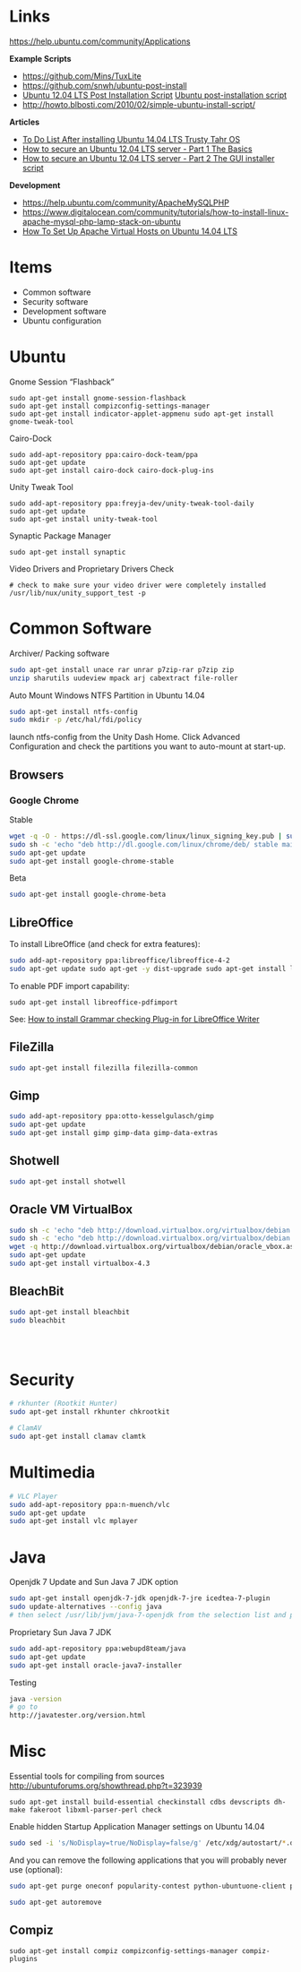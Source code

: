# Links

https://help.ubuntu.com/community/Applications

**Example Scripts**

- https://github.com/Mins/TuxLite
- https://github.com/snwh/ubuntu-post-install
- [Ubuntu 12.04 LTS Post Installation Script](http://debianhelp.wordpress.com/2012/06/11/ubuntu-12-04-lts-post-installation-script/)
  [Ubuntu post-installation script](http://nicolargo.github.io/ubuntupostinstall/)
- http://howto.blbosti.com/2010/02/simple-ubuntu-install-script/

**Articles**

- [To Do List After installing Ubuntu 14.04 LTS Trusty Tahr OS](http://debianhelp.wordpress.com/2013/11/27/to-do-list-after-installing-ubuntu-14-04-trusty-tahr-os/)
- [How to secure an Ubuntu 12.04 LTS server - Part 1 The Basics](http://www.thefanclub.co.za/how-to/how-secure-ubuntu-1204-lts-server-part-1-basics)
- [How to secure an Ubuntu 12.04 LTS server - Part 2 The GUI installer script](http://www.thefanclub.co.za/node/52)

**Development**

- https://help.ubuntu.com/community/ApacheMySQLPHP
- https://www.digitalocean.com/community/tutorials/how-to-install-linux-apache-mysql-php-lamp-stack-on-ubuntu
- [How To Set Up Apache Virtual Hosts on Ubuntu 14.04 LTS](https://www.digitalocean.com/community/tutorials/how-to-set-up-apache-virtual-hosts-on-ubuntu-14-04-lts)

# Items

- Common software
- Security software
- Development software
- Ubuntu configuration

# Ubuntu

Gnome Session “Flashback”

```
sudo apt-get install gnome-session-flashback
sudo apt-get install compizconfig-settings-manager
sudo apt-get install indicator-applet-appmenu sudo apt-get install gnome-tweak-tool
```

Cairo-Dock

```
sudo add-apt-repository ppa:cairo-dock-team/ppa
sudo apt-get update
sudo apt-get install cairo-dock cairo-dock-plug-ins
```

Unity Tweak Tool

```
sudo add-apt-repository ppa:freyja-dev/unity-tweak-tool-daily
sudo apt-get update
sudo apt-get install unity-tweak-tool
```

Synaptic Package Manager

```
sudo apt-get install synaptic
```

Video Drivers and Proprietary Drivers Check

```
# check to make sure your video driver were completely installed
/usr/lib/nux/unity_support_test -p
```

# Common Software

Archiver/ Packing software

```bash
sudo apt-get install unace rar unrar p7zip-rar p7zip zip
unzip sharutils uudeview mpack arj cabextract file-roller
```

Auto Mount Windows NTFS Partition in Ubuntu 14.04

```bash
sudo apt-get install ntfs-config
sudo mkdir -p /etc/hal/fdi/policy
```

launch ntfs-config from the Unity Dash Home. Click Advanced Configuration and check the partitions you want to auto-mount at start-up.

## Browsers

### Google Chrome

Stable

```bash
wget -q -O - https://dl-ssl.google.com/linux/linux_signing_key.pub | sudo apt-key add -
sudo sh -c 'echo "deb http://dl.google.com/linux/chrome/deb/ stable main" >> /etc/apt/sources.list.d/google.list'
sudo apt-get update
sudo apt-get install google-chrome-stable
```

Beta

```bash
sudo apt-get install google-chrome-beta
```

## LibreOffice

To install LibreOffice (and check for extra features):

```bash
sudo add-apt-repository ppa:libreoffice/libreoffice-4-2
sudo apt-get update sudo apt-get -y dist-upgrade sudo apt-get install libreoffice libreoffice-java-common libreoffice-math libreoffice-gnome libreoffice-java-common
```

To enable PDF import capability:

```
sudo apt-get install libreoffice-pdfimport
```

See: [How to install Grammar checking Plug-in for LibreOffice Writer](http://debianhelp.wordpress.com/2011/10/25/how-to-install-grammar-checker-in-libreoffice-in-ubuntu)

## FileZilla

```bash
sudo apt-get install filezilla filezilla-common
```

## Gimp

```bash
sudo add-apt-repository ppa:otto-kesselgulasch/gimp
sudo apt-get update
sudo apt-get install gimp gimp-data gimp-data-extras
```

## Shotwell

```bash
sudo apt-get install shotwell
```

## Oracle VM VirtualBox

```bash
sudo sh -c 'echo "deb http://download.virtualbox.org/virtualbox/debian $(lsb_release -sc)  contrib" >> /etc/apt/sources.list'
sudo sh -c 'echo "deb http://download.virtualbox.org/virtualbox/debian $(lsb_release -sc)  contrib" >> /etc/apt/sources.list'
wget -q http://download.virtualbox.org/virtualbox/debian/oracle_vbox.asc -O- | sudo apt-key add -
sudo apt-get update
sudo apt-get install virtualbox-4.3
```

## BleachBit

```bash
sudo apt-get install bleachbit
sudo bleachbit
```

```bash

```

```bash

```

```bash

```

# Security

```bash
# rkhunter (Rootkit Hunter)
sudo apt-get install rkhunter chkrootkit

# ClamAV
sudo apt-get install clamav clamtk
```

# Multimedia

```bash
# VLC Player
sudo add-apt-repository ppa:n-muench/vlc
sudo apt-get update
sudo apt-get install vlc mplayer
```

# Java

Openjdk 7 Update and Sun Java 7 JDK option

```bash
sudo apt-get install openjdk-7-jdk openjdk-7-jre icedtea-7-plugin
sudo update-alternatives --config java
# then select /usr/lib/jvm/java-7-openjdk from the selection list and press enter.
```

Proprietary Sun Java 7 JDK

```bash
sudo add-apt-repository ppa:webupd8team/java
sudo apt-get update
sudo apt-get install oracle-java7-installer

```

Testing

```bash
java -version
# go to
http://javatester.org/version.html
```

# Misc

Essential tools for compiling from sources
http://ubuntuforums.org/showthread.php?t=323939

```
sudo apt-get install build-essential checkinstall cdbs devscripts dh-make fakeroot libxml-parser-perl check
```

Enable hidden Startup Application Manager settings on Ubuntu 14.04

```bash
sudo sed -i 's/NoDisplay=true/NoDisplay=false/g' /etc/xdg/autostart/*.desktop
```

And you can remove the following applications that you will probably never use (optional):

```bash
sudo apt-get purge oneconf popularity-contest python-ubuntuone-client python-ubuntuone-storageprotocol ubuntuone-installer python-ubuntuone-control-panel rhythmbox-ubuntuone ubuntuone-client ubuntuone-client-gnome ubuntuone-control-panel unity-scope-musicstores deja-dup libfreerdp1 remmina remmina-common vino remmina-plugin-rdp remmina-plugin-vnc activity-log-manager-common python-zeitgeist activity-log-manager-control-center rhythmbox-plugin-zeitgeist unity-lens-video unity-scope-video-remote zeitgeist  zeitgeist-core zeitgeist-datahub rsync

sudo apt-get autoremove
```

## Compiz

```
sudo apt-get install compiz compizconfig-settings-manager compiz-plugins
```
